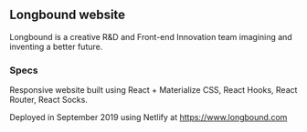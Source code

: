 ## Longbound website

Longbound is a creative R&D and Front-end Innovation team imagining and inventing a better future.

### Specs

Responsive website built using React + Materialize CSS, React Hooks, React Router, React Socks.

Deployed in September 2019 using Netlify at https://www.longbound.com
